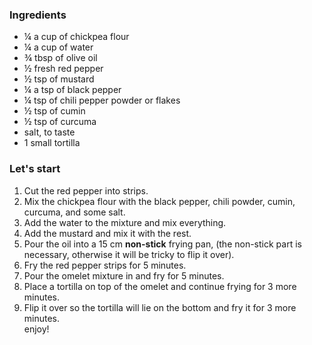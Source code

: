 ### Ingredients

- ¼ a cup of chickpea flour
- ¼ a cup of water
- ¾ tbsp of olive oil
- ½ fresh red pepper
- ½ tsp of mustard
- ¼ a tsp of black pepper
- ¼ tsp of chili pepper powder or flakes
- ½ tsp of cumin
- ½ tsp of curcuma
- salt, to taste
- 1 small tortilla

### Let's start

1. Cut the red pepper into strips.
2. Mix the chickpea flour with the black pepper, chili powder, cumin, curcuma, and some salt.
3. Add the water to the mixture and mix everything.
4. Add the mustard and mix it with the rest.
5. Pour the oil into a 15 cm **non-stick** frying pan, (the non-stick part is necessary, otherwise it will be tricky to flip it over).
6. Fry the red pepper strips for 5 minutes.
7. Pour the omelet mixture in and fry for 5 minutes.
8. Place a tortilla on top of the omelet and continue frying for 3 more minutes.
9. Flip it over so the tortilla will lie on the bottom and fry it for 3 more minutes.<br/>
   enjoy!
